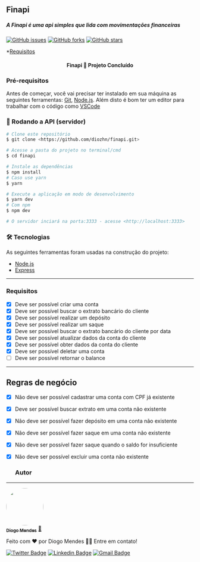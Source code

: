 ## Finapi
##### A Finapi é uma api simples que lida com movimentações financeiras

[![GitHub issues](https://img.shields.io/github/issues/diozhn/finapi)](https://github.com/diozhn/finapi/issues)
[![GitHub forks](https://img.shields.io/github/forks/diozhn/finapi)](https://github.com/diozhn/finapi/network)
[![GitHub stars](https://img.shields.io/github/stars/diozhn/finapi)](https://github.com/diozhn/finapi/stargazers)

<!--ts-->
  *[Requisitos](###Requisitos)
<!--te-->

<h4 align="center"> 
	Finapi 🚀 Projeto Concluído  
</h4>

### Pré-requisitos

Antes de começar, você vai precisar ter instalado em sua máquina as seguintes ferramentas:
[Git](https://git-scm.com), [Node.js](https://nodejs.org/en/). 
Além disto é bom ter um editor para trabalhar com o código como [VSCode](https://code.visualstudio.com/)

### 🎲 Rodando a API (servidor)

```bash
# Clone este repositório
$ git clone <https://github.com/diozhn/finapi.git>

# Acesse a pasta do projeto no terminal/cmd
$ cd finapi

# Instale as dependências
$ npm install
# Caso use yarn
$ yarn

# Execute a aplicação em modo de desenvolvimento
$ yarn dev
# Com npm
$ npm dev

# O servidor inciará na porta:3333 - acesse <http://localhost:3333>
```

### 🛠 Tecnologias

As seguintes ferramentas foram usadas na construção do projeto:

- [Node.js](https://nodejs.org/en/)
- [Express](https://expressjs.com)

---

### Requisitos

- [x] Deve ser possível criar uma conta
- [x] Deve ser possível buscar o extrato bancário do cliente
- [x] Deve ser possível realizar um depósito
- [x] Deve ser possível realizar um saque
- [x] Deve ser possível buscar o extrato bancário do cliente por data
- [x] Deve ser possível atualizar dados da conta do cliente
- [x] Deve ser possível obter dados da conta do cliente
- [x] Deve ser possível deletar uma conta
- [ ] Deve ser possível retornar o balance

---

## Regras de negócio

- [x] Não deve ser possível cadastrar uma conta com CPF já existente
- [x] Deve ser possível buscar extrato em uma conta não existente
- [x] Não deve ser possível fazer depósito em uma conta não existente
- [x] Não deve ser possível fazer saque em uma conta não existente
- [x] Não deve ser possível fazer saque quando o saldo for insuficiente
- [x] Não deve ser possível excluir uma conta não existente
  

  ### Autor
---

<a href="https://twitter.com.br/diozhn">
 <img style="border-radius: 50%;" src="https://avatars.githubusercontent.com/u/61253739?v=4" width="100px;" alt=""/>
 <br />
 <sub><b>Diogo Mendes</b></sub></a> <a href="https://twitter.com.br/diozhn" title="Twitter">🚀</a>


Feito com ❤️ por Diogo Mendes 👋🏽 Entre em contato!

[![Twitter Badge](https://img.shields.io/badge/-@diozhn-1ca0f1?style=flat-square&labelColor=1ca0f1&logo=twitter&logoColor=white&link=https://twitter.com/diozhn)](https://twitter.com/diozhn) [![Linkedin Badge](https://img.shields.io/badge/-Thiago-blue?style=flat-square&logo=Linkedin&logoColor=white&link=https://www.linkedin.com/in/diozhn/)](https://www.linkedin.com/in/diozhn/) 
[![Gmail Badge](https://img.shields.io/badge/-diogo@blitzen.cc-c14438?style=flat-square&logo=Gmail&logoColor=white&link=mailto:diogo@blitzen.cc)](mailto:diogo@blitzen.cc)
